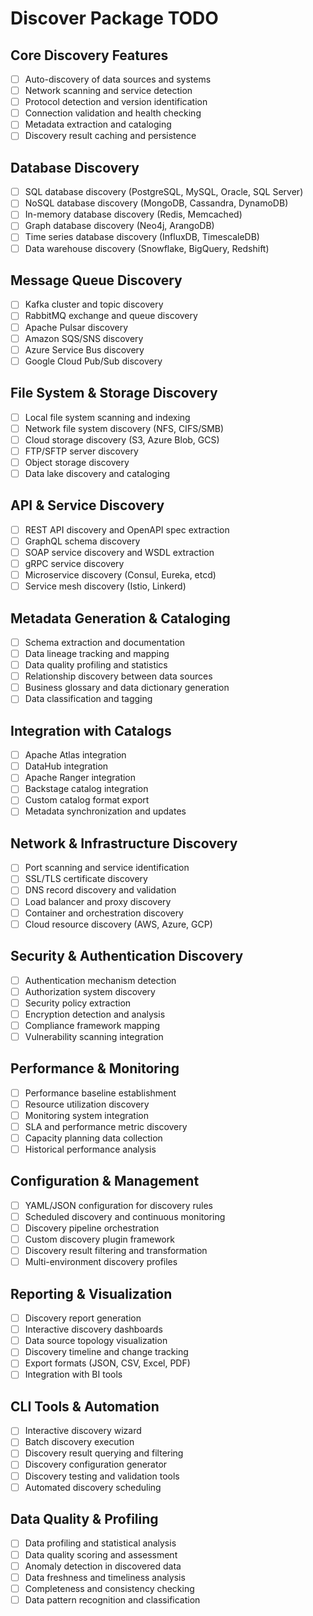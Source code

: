 # Discover Package TODO

## Core Discovery Features
- [ ] Auto-discovery of data sources and systems
- [ ] Network scanning and service detection
- [ ] Protocol detection and version identification
- [ ] Connection validation and health checking
- [ ] Metadata extraction and cataloging
- [ ] Discovery result caching and persistence

## Database Discovery
- [ ] SQL database discovery (PostgreSQL, MySQL, Oracle, SQL Server)
- [ ] NoSQL database discovery (MongoDB, Cassandra, DynamoDB)
- [ ] In-memory database discovery (Redis, Memcached)
- [ ] Graph database discovery (Neo4j, ArangoDB)
- [ ] Time series database discovery (InfluxDB, TimescaleDB)
- [ ] Data warehouse discovery (Snowflake, BigQuery, Redshift)

## Message Queue Discovery
- [ ] Kafka cluster and topic discovery
- [ ] RabbitMQ exchange and queue discovery
- [ ] Apache Pulsar discovery
- [ ] Amazon SQS/SNS discovery
- [ ] Azure Service Bus discovery
- [ ] Google Cloud Pub/Sub discovery

## File System & Storage Discovery
- [ ] Local file system scanning and indexing
- [ ] Network file system discovery (NFS, CIFS/SMB)
- [ ] Cloud storage discovery (S3, Azure Blob, GCS)
- [ ] FTP/SFTP server discovery
- [ ] Object storage discovery
- [ ] Data lake discovery and cataloging

## API & Service Discovery
- [ ] REST API discovery and OpenAPI spec extraction
- [ ] GraphQL schema discovery
- [ ] SOAP service discovery and WSDL extraction
- [ ] gRPC service discovery
- [ ] Microservice discovery (Consul, Eureka, etcd)
- [ ] Service mesh discovery (Istio, Linkerd)

## Metadata Generation & Cataloging
- [ ] Schema extraction and documentation
- [ ] Data lineage tracking and mapping
- [ ] Data quality profiling and statistics
- [ ] Relationship discovery between data sources
- [ ] Business glossary and data dictionary generation
- [ ] Data classification and tagging

## Integration with Catalogs
- [ ] Apache Atlas integration
- [ ] DataHub integration
- [ ] Apache Ranger integration
- [ ] Backstage catalog integration
- [ ] Custom catalog format export
- [ ] Metadata synchronization and updates

## Network & Infrastructure Discovery
- [ ] Port scanning and service identification
- [ ] SSL/TLS certificate discovery
- [ ] DNS record discovery and validation
- [ ] Load balancer and proxy discovery
- [ ] Container and orchestration discovery
- [ ] Cloud resource discovery (AWS, Azure, GCP)

## Security & Authentication Discovery
- [ ] Authentication mechanism detection
- [ ] Authorization system discovery
- [ ] Security policy extraction
- [ ] Encryption detection and analysis
- [ ] Compliance framework mapping
- [ ] Vulnerability scanning integration

## Performance & Monitoring
- [ ] Performance baseline establishment
- [ ] Resource utilization discovery
- [ ] Monitoring system integration
- [ ] SLA and performance metric discovery
- [ ] Capacity planning data collection
- [ ] Historical performance analysis

## Configuration & Management
- [ ] YAML/JSON configuration for discovery rules
- [ ] Scheduled discovery and continuous monitoring
- [ ] Discovery pipeline orchestration
- [ ] Custom discovery plugin framework
- [ ] Discovery result filtering and transformation
- [ ] Multi-environment discovery profiles

## Reporting & Visualization
- [ ] Discovery report generation
- [ ] Interactive discovery dashboards
- [ ] Data source topology visualization
- [ ] Discovery timeline and change tracking
- [ ] Export formats (JSON, CSV, Excel, PDF)
- [ ] Integration with BI tools

## CLI Tools & Automation
- [ ] Interactive discovery wizard
- [ ] Batch discovery execution
- [ ] Discovery result querying and filtering
- [ ] Discovery configuration generator
- [ ] Discovery testing and validation tools
- [ ] Automated discovery scheduling

## Data Quality & Profiling
- [ ] Data profiling and statistical analysis
- [ ] Data quality scoring and assessment
- [ ] Anomaly detection in discovered data
- [ ] Data freshness and timeliness analysis
- [ ] Completeness and consistency checking
- [ ] Data pattern recognition and classification